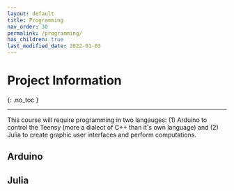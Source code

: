 ```yaml
---
layout: default
title: Programming
nav_order: 30
permalink: /programming/
has_children: true
last_modified_date: 2022-01-03
---
```



# Project Information
{: .no_toc  }

----

This course will require programming in two langauges: (1) Arduino to control the Teensy (more a dialect of C++ than it's own language) and (2) Julia to create graphic user interfaces and perform computations.

## Arduino

## Julia



